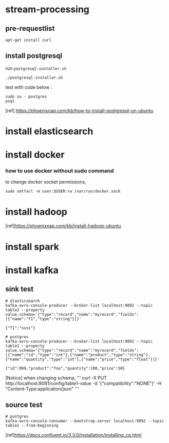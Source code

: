 # stream-processing

## pre-requestlist
```
apt-get install curl
```


## install postgresql
run `postgresql-installer.sh`
```
./postgresql-installer.sh
```

test with code below :
```
sudo su - postgres
psql
```

[ref] https://phoenixnap.com/kb/how-to-install-postgresql-on-ubuntu


# install elasticsearch



# install docker
### how to use docker without sudo command 
to change docker socket permissions,
```
sudo setfacl -m user:$USER:rw /var/run/docker.sock
```

# install hadoop

[ref]https://phoenixnap.com/kb/install-hadoop-ubuntu

# install spark


# install kafka

## sink test
```
# elasticsearch 
kafka-avro-console-producer --broker-list localhost:9092 --topic table2 --property value.schema='{"type":"record","name":"myrecord","fields":[{"name":"f1","type":"string"}]}'

{"f1":"ssss"}

# postgres
kafka-avro-console-producer --broker-list localhost:9092 --topic table1 --property value.schema='{"type":"record","name":"myrecord","fields":[{"name":"id","type":"int"},{"name":"product","type":"string"},{"name":"quantity","type":"int"},{"name":"price","type":"float"}]}'

{"id":999,"product":"foo","quantity":100,"price":50}
```

[Notice] when changing schema,
'''
curl -X PUT http://localhost:8081/config/table1-value -d '{"compatibility":"NONE"}' -H "Content-Type:application/json"
'''

## source test
```
# postgres
kafka-avro-console-consumer --bootstrap-server localhost:9092 --topic table1 --from-beginning
```



[ref]https://docs.confluent.io/3.3.0/installation/installing_cp.html
